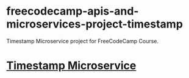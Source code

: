 # freecodecamp-apis-and-microservices-project-timestamp
Timestamp Microservice project for FreeCodeCamp Course.

# [Timestamp Microservice](https://www.freecodecamp.org/learn/apis-and-microservices/apis-and-microservices-projects/timestamp-microservice)
